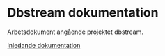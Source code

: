 # Dbstream dokumentation

Arbetsdokument angående projektet dbstream.

[Inledande dokumentation](dokumentation/inledande.md)
